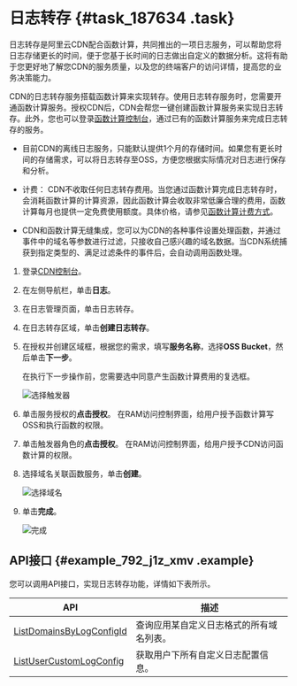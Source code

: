 # 日志转存 {#task_187634 .task}

日志转存是阿里云CDN配合函数计算，共同推出的一项日志服务，可以帮助您将日志存储更长的时间，便于您基于长时间的日志做出自定义的数据分析。这将有助于您更好地了解您CDN的服务质量，以及您的终端客户的访问详情，提高您的业务决策能力。

CDN的日志转存服务搭载函数计算来实现转存。使用日志转存服务时，您需要开通函数计算服务。授权CDN后，CDN会帮您一键创建函数计算服务来实现日志转存。此外，您也可以登录[函数计算控制台](https://fc.console.aliyun.com)，通过已有的函数计算服务来完成日志转存的服务。

-   目前CDN的离线日志服务，只能默认提供1个月的存储时间。如果您有更长时间的存储需求，可以将日志转存至OSS，方便您根据实际情况对日志进行保存和分析。
-   计费： CDN不收取任何日志转存费用。当您通过函数计算完成日志转存时，会消耗函数计算的计算资源，因此函数计算会收取非常低廉合理的费用，函数计算每月也提供一定免费使用额度。具体价格，请参见[函数计算计费方式](https://www.alibabacloud.com/help/doc-detail/54301.htm)。

-   CDN和函数计算无缝集成，您可以为CDN的各种事件设置处理函数，并通过事件中的域名等参数进行过滤，只接收自己感兴趣的域名数据。当CDN系统捕获到指定类型的、满足过滤条件的事件后，会自动调用函数处理。

1.  登录[CDN控制台](https://cdn.console.aliyun.com)。
2.  在左侧导航栏，单击**日志**。
3.  在日志管理页面，单击日志转存。
4.  在日志转存区域，单击**创建日志转存**。
5.  在授权并创建区域框，根据您的需求，填写**服务名称**，选择**OSS Bucket**，然后单击**下一步**。 

    在执行下一步操作前，您需要选中同意产生函数计算费用的复选框。

    ![选择触发器](http://static-aliyun-doc.oss-cn-hangzhou.aliyuncs.com/assets/img/18641/156871117611014_zh-CN.png)

6.  单击服务授权的**点击授权**。 在RAM访问控制界面，给用户授予函数计算写OSS和执行函数的权限。
7.  单击触发器角色的**点击授权**。 在RAM访问控制界面，给用户授予CDN访问函数计算的权限。
8.  选择域名关联函数服务，单击**创建**。 

    ![选择域名](http://static-aliyun-doc.oss-cn-hangzhou.aliyuncs.com/assets/img/18641/156871117611058_zh-CN.png)

9.  单击**完成**。 

    ![完成](http://static-aliyun-doc.oss-cn-hangzhou.aliyuncs.com/assets/img/18641/156871117611059_zh-CN.png)


## API接口 {#example_792_j1z_xmv .example}

您可以调用API接口，实现日志转存功能，详情如下表所示。

|API|描述|
|---|--|
|[ListDomainsByLogConfigId](../intl.zh-CN/新版API参考/日志信息类接口/ListDomainsByLogConfigId.md#)|查询应用某自定义日志格式的所有域名列表。|
|[ListUserCustomLogConfig](../intl.zh-CN/新版API参考/日志信息类接口/ListUserCustomLogConfig.md#)|获取用户下所有自定义日志配置信息。|

